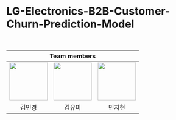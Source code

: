 # LG-Electronics-B2B-Customer-Churn-Prediction-Model

<br>   
<div align='center'>
<table>
    <thead>
        <tr>
            <th colspan="4"> Team members </th>
        </tr>
    </thead>
    <tbody>
        <tr>
          <tr>
            <td align='center'><a href="https://github.com/mixk0n9"><img src="https://github.com/mixk0n9.png" width="100" height="100"></td>
            <td align='center'><a href="https://github.com/ymk713"><img src="https://github.com/ymk713.png" width="100" height="100"></td>
            <td align='center'><a href="https://github.com/Bluemming"><img src="https://github.com/Bluemming.png" width="100" height="100"></td>
          <tr>
            <td align='center'>김민경</td>
            <td align='center'>김유미</td>
            <td align='center'>민지현</td>
          </tr>
        </tr>
    </tbody>
</table>

</div>
